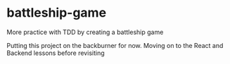 # battleship-game
More practice with TDD by creating a battleship game

Putting this project on the backburner for now. Moving on to the React and Backend lessons before revisiting
